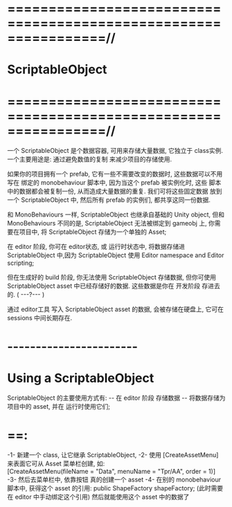 # ================================================================//
#                       ScriptableObject
# ================================================================//

一个 ScriptableObject 是个数据容器, 可用来存储大量数据, 它独立于 class实例. 
一个主要用途是: 通过避免数值的复制 来减少项目的存储使用.

如果你的项目拥有一个 prefab, 它有一些不需要改变的数据时, 这些数据可以不用写在 绑定的 monobehaviour 脚本中, 因为当这个 prefab 被实例化时, 这些 脚本中的数据都会被复制一份, 从而造成大量数据的重复.  我们可将这些固定数据 放到一个 ScriptableObject 中, 然后所有 prefab 的实例们, 都共享这同一份数据. 

和 MonoBehaviours 一样, ScriptableObject 也继承自基础的 Unity object,
但和 MonoBehaviours 不同的是, ScriptableObject 无法被绑定到 gameobj 上, 
你需要在项目中, 将 ScriptableObject 存储为一个单独的 Asset;

在 editor 阶段, 你可在 editor状态, 或 运行时状态中, 将数据存储进 ScriptableObject 中,因为 ScriptableObject 使用 Editor namespace and Editor scripting; 

但在生成好的 build 阶段, 你无法使用 ScriptableObject 存储数据, 但你可使用 ScriptableObject asset 中已经存储好的数据. 这些数据是你在 开发阶段 存进去的.
( ---?--- )

通过 editor工具 写入 ScriptableObject asset 的数据, 会被存储在硬盘上, 它可在 sessions 中间长期存在. 

# ----------------------- #
# Using a ScriptableObject

ScriptableObject 的主要使用方式有:
-- 在 editor 阶段 存储数据
-- 将数据存储为 项目中的 asset, 并在 运行时使用它们; 

# ==:
-1-
    新建一个 class, 让它继承 ScriptableObject, 
-2-
    使用 [CreateAssetMenu] 来表面它可从 Asset 菜单栏创建,
    如:    
    [CreateAssetMenu(fileName = "Data", menuName = "Tpr/AA", order = 1)]
-3-
    然后去菜单栏中, 依靠按钮 真的创建一个 asset
-4-
    在别的 monobehaviour 脚本中, 获得这个 asset 的引用:
    public ShapeFactory shapeFactory;
    (此时需要在 editor 中手动绑定这个引用)
    然后就能使用这个 asset 中的数据了




 







